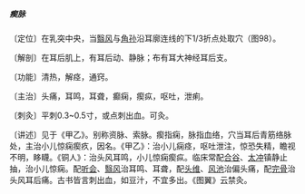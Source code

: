 ##### 瘈脉

〔定位〕在乳突中央，当[翳风](https://www.gmzyjc.com/read/zjs/zjs3.1.9-12-0.0.2.3.17.md)与[角孙](https://www.gmzyjc.com/read/zjs/zjs3.1.9-12-0.0.2.3.20.md)沿耳廓连线的下1/3折点处取穴（图98）。

〔解剖〕在耳后肌上，有耳后动、静脉；布有耳大神经耳后支。

〔功能〕清热，解痉，通窍。

〔主治〕头痛，耳鸣，耳聋，癫痫，瘈疭，呕吐，泄痢。

〔刺灸〕平刺0.3~0.5寸，或点刺出血。可灸。

〔讲述〕见于《甲乙》。别称资脉、索脉。瘈指痫，脉指血络，穴当耳后青筋络脉处，主治小儿惊痫瘈疚，因名。《甲乙》：治小儿痫痉，呕吐泄注，惊恐失精，瞻视不明，眵䁾。《铜人》：治头风耳鸣，小儿惊痫瘈疭。临床常配[合谷](https://www.gmzyjc.com/read/zjs/zjs3.1.1-3-0.1.2.3.4.md)、[太冲](https://www.gmzyjc.com/read/zjs/zjs3.1.9-12-0.0.4.3.3.md)镇静止抽，治小儿惊痫。配[听会](https://www.gmzyjc.com/read/zjs/zjs3.1.9-12-0.0.3.3.2.md)、[翳风](https://www.gmzyjc.com/read/zjs/zjs3.1.9-12-0.0.2.3.17.md)治耳鸣、耳聋，配[头维](https://www.gmzyjc.com/read/zjs/zjs3.1.1-3-0.1.3.3.8.md)、[风池](https://www.gmzyjc.com/read/zjs/zjs3.1.9-12-0.0.3.3.20.md)治偏头痛，配[完骨](https://www.gmzyjc.com/read/zjs/zjs3.1.9-12-0.0.3.3.12.md)治头风耳后痛。古书皆言刺出血，如豆汁，不宜多出。《图翼》云禁灸。 
